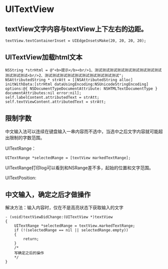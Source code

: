 # UITextView

## textView文字内容与textView上下左右的边距。

```
textView.textContainerInset = UIEdgeInsetsMake(20, 20, 20, 20);
```

## UITextView加载html文本

```
NSString *strHtml = @"<b>提示</b><br/>1、测试测试测试测试测试测试测试测试测试测试测试测试<br/>2、测试测试测试测试测试测试测试测试测试测试";
NSAttributedString * strAtt = [[NSAttributedString alloc] initWithData:[strHtml dataUsingEncoding:NSUnicodeStringEncoding] options:@{ NSDocumentTypeDocumentAttribute: NSHTMLTextDocumentType } documentAttributes:nil error:nil];
self.labelContent.attributedText = strAtt;
self.textViewContent.attributedText = strAtt;
```

## 限制字数

中文输入法可以连续在键盘输入一串内容而不选中，当选中之后文字内容就可能超出限制的字数范围。

UITextRange：

```
UITextRange *selectedRange = [textView markedTextRange];
```

UITextRange打印log可以看到和NSRange差不多，起始的位置和文字范围。

UITextPosition:

## 中文输入，确定之后才做操作

解决方法：输入内容时，仅在不是高亮状态下获取输入的文字

```
- (void)textViewDidChange:(UITextView *)textView
{
    UITextRange *selectedRange = textView.markedTextRange;
    if (!(selectedRange == nil || selectedRange.empty))
    {
        return;
    }
    /*
    写确定之后的操作
    */
}	
```

